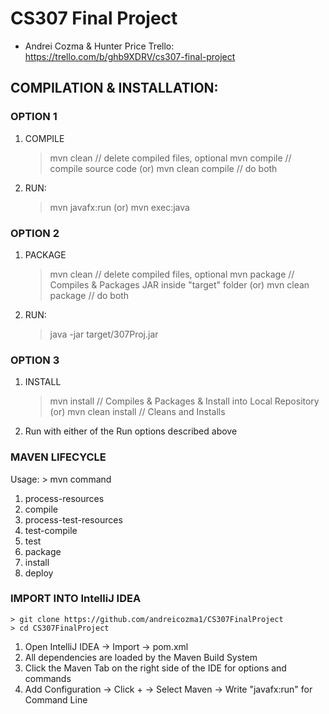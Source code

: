 # CS307 Final Project
- Andrei Cozma & Hunter Price
Trello: https://trello.com/b/ghb9XDRV/cs307-final-project

## COMPILATION & INSTALLATION:

### OPTION 1
1. COMPILE
	> mvn clean // delete compiled files, optional
	> mvn compile // compile source code
(or)
	> mvn clean compile // do both
2. RUN:
	> mvn javafx:run
(or)
	> mvn exec:java
### OPTION 2
1. PACKAGE
	> mvn clean // delete compiled files, optional
	> mvn package // Compiles & Packages JAR inside "target" folder
(or)
	> mvn clean package // do both
3. RUN:
	> java -jar target/307Proj.jar
### OPTION 3
1. INSTALL
	> mvn install // Compiles & Packages & Install into Local Repository
(or)
	> mvn clean install // Cleans and Installs
2. Run with either of the Run options described above

### MAVEN LIFECYCLE
Usage:
    > mvn command
1. process-resources
2. compile
3. process-test-resources
4. test-compile
5. test
6. package
7. install
8. deploy

### IMPORT INTO IntelliJ IDEA
	> git clone https://github.com/andreicozma1/CS307FinalProject
	> cd CS307FinalProject
1. Open IntelliJ IDEA -> Import -> pom.xml
2. All dependencies are loaded by the Maven Build System
3. Click the Maven Tab on the right side of the IDE for options and commands
4. Add Configuration -> Click + -> Select Maven -> Write "javafx:run" for Command Line  

